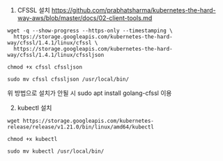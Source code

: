 1. CFSSL 설치
https://github.com/prabhatsharma/kubernetes-the-hard-way-aws/blob/master/docs/02-client-tools.md

```
wget -q --show-progress --https-only --timestamping \
  https://storage.googleapis.com/kubernetes-the-hard-way/cfssl/1.4.1/linux/cfssl \
  https://storage.googleapis.com/kubernetes-the-hard-way/cfssl/1.4.1/linux/cfssljson

chmod +x cfssl cfssljson

sudo mv cfssl cfssljson /usr/local/bin/
```

위 방법으로 설치가 안될 시 sudo apt install golang-cfssl 이용


2. kubectl 설치
```
wget https://storage.googleapis.com/kubernetes-release/release/v1.21.0/bin/linux/amd64/kubectl

chmod +x kubectl

sudo mv kubectl /usr/local/bin/
```